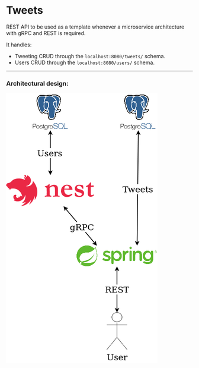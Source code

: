 # Tweets

REST API to be used as a template whenever a microservice architecture with gRPC and REST is required.

It handles:
 * Tweeting CRUD through the ``localhost:8080/tweets/`` schema.
 * Users CRUD through the ``localhost:8080/users/`` schema.

___

### Architectural design:

![temp](https://raw.githubusercontent.com/ncavasin/spring-tweets/master/architecture.png)


